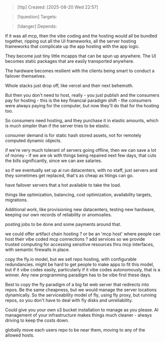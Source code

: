 
>[!tip] Created: [2025-08-20 Wed 22:57]

>[!question] Targets: 

>[!danger] Depends: 

If it was all mcp, then the vibe coding and the hosting would all be bundled together, ripping out all the UI frameworks, all the server hosting frameworks that complicate up the app hosting with the app logic.

They become just tiny little mcapps that can be spun up anywhere.  The UI becomes static packages that are easily transported anywhere.

The hardware becomes resilient with the clients being smart to conduct a failover themselves.

Whole stacks just drop off, like vercel and their next behemoth.

But then you don't need to host, really - you just publish and the consumers pay for hosting - this is the key financial paradigm shift - the consumers were always paying for the computer, but now they'll do that for the hosting too.

So consumers need hosting, and they purchase it in elastic amounts, which is much simpler than if the server tries to be elastic.

consumer demand is for static hash stored assets, not for remotely computed dynamic objects.

if we're very much tolerant of servers going offline, then we can save a lot of money - if we are ok with things being repaired next few days, that cuts the bills significantly, since we can axe salaries.

so if we eventually set up ai run datacenters, with no staff, just servers and they sometimes get replaced, that's as cheap as htings can go.

have failover servers that a hot available to take the load.

things like optimization, balancing, cost optimization, availability targets, migrations.

Additional work, like provisioning new datacenters, testing new hardware, keeping our own records of reliability or anomoalies.

posting jobs to be done and some payments around that.

we could offer artifact chain hosting ?
or be an 'mcp host' where people can host their vibe coded mcp connections ?
add services so we provide trusted computing for accessing sensitive resources thru mcp interfaces, with semantic firewalls in place.

copy the fly.io model, but we sell repo hosting, with configurable redundancies.
might be hard to get people to make apps to fit this model, but if it vibe codes easily, particularly if it vibe codes autonomously, that is a winner.
Any new programming paradigm has to be vibe first these days.

Best to copy the fly paradigm of a big fat web server that redirects into repos.
Be the same cheapness, but we would manage the server locations dynamically.
So the serviceability model of fly, using fly proxy, but running repos, so you don't have to deal with fly disks and unreliability.

Could give you your own s3 bucket installation to manage as you please.  AI management of your infrastructure makes things much cleaner - always driving to keep the costs down.

globally move each users repo to be near them, moving to any of the allowed hosts.
